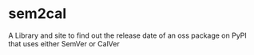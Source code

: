 # sem2cal
A Library and site to find out the release date of an oss package on PyPI that uses either SemVer or CalVer
